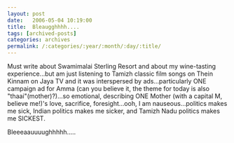 ```yaml
---
layout: post
date:	2006-05-04 10:19:00
title:  Bleaugghhhh....
tags: [archived-posts]
categories: archives
permalink: /:categories/:year/:month/:day/:title/
---
```

Must write about Swamimalai Sterling Resort and about my wine-tasting experience...but am just listening to Tamizh classic film songs on Thein Kinnam on Jaya TV and it was interspersed by ads...particularly ONE campaign ad for Amma (can you believe it, the theme for today is also "thaai"(mother)?)...so emotional, describing ONE Mother (with a capital M, believe me!)'s love, sacrifice, foresight...ooh, I am nauseous...politics makes me sick, Indian politics makes me sicker, and Tamizh Nadu politics makes me SICKEST.

Bleeeaauuuughhhhh.....
